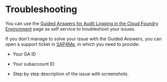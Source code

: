 <!-- loio84f2c28cc208493aadf5be709ec947cc -->

# Troubleshooting

You can use the [Guided Answers for Audit Logging in the Cloud Foundry Environment](https://ga.support.sap.com/dtp/viewer/#/tree/3642/actions/59095) page as self service to troubleshoot your issues.

If you don't manage to solve your issue with the Guided Answers, you can open a support ticket in [SAP4Me](https://me.sap.com/servicessupport), in which you need to provide:

-   Your GA ID

-   Your subaccount ID

-   Step by step description of the issue with screenshots.


